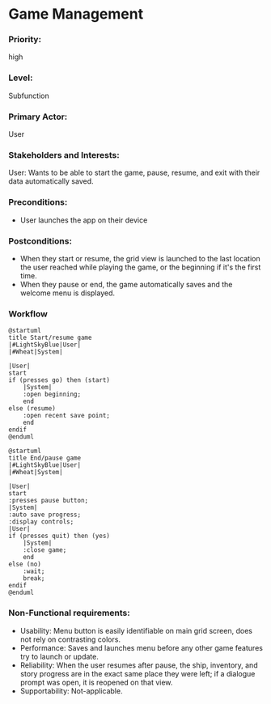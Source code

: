 # Game Management

### Priority:
high
### Level:
Subfunction
### Primary Actor:
User

### Stakeholders and Interests:
<p>
User: Wants to be able to start the game, pause, resume, and exit with their data automatically saved.</p>

### Preconditions:

<ul>
<li>User launches the app on their device </li>
</ul>

### Postconditions:

<ul>
<li>When they start or resume, the grid view is launched to the last location the user reached while 
playing the game, or the beginning if it's the first time.</li>
<li>When they pause or end, the game automatically saves and the welcome menu is displayed.</li>
</ul>

### Workflow
```PlantUML
@startuml
title Start/resume game
|#LightSkyBlue|User|
|#Wheat|System|

|User|
start
if (presses go) then (start)
    |System|
    :open beginning;
    end
else (resume)
    :open recent save point;
    end
endif
@enduml
```
```PlantUML
@startuml
title End/pause game
|#LightSkyBlue|User|
|#Wheat|System|

|User|
start
:presses pause button;
|System|
:auto save progress;
:display controls;
|User|
if (presses quit) then (yes)
    |System|
    :close game;
    end
else (no)
    :wait;
    break;
endif
@enduml
```

### Non-Functional requirements:
<ul>
<li>Usability: Menu button is easily identifiable on main grid screen, does not rely on contrasting colors. </li>
<li>Performance: Saves and launches menu before any other game features try to launch or update.</li>
<li>Reliability: When the user resumes after pause, the ship, inventory, and story progress are in the
exact same place they were left; if a dialogue prompt was open, it is reopened on that view.</li>
<li>Supportability: Not-applicable. </li>
</ul>

